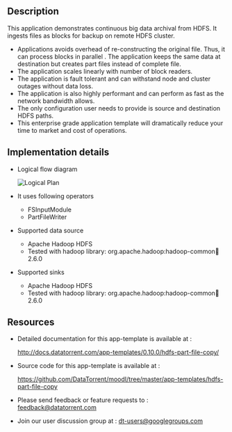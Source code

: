 ## Description

This application demonstrates continuous big data archival from HDFS.
It ingests files as blocks for backup on remote HDFS cluster.

- Applications avoids overhead of re-constructing the original file. Thus, it can process blocks in parallel .
The application keeps the same data at destination but creates part files instead of complete file.
- The application scales linearly with number of block readers.
- The application is fault tolerant and can withstand node and cluster outages without data loss.
- The application is also highly performant and can perform as fast as the network bandwidth allows.
- The only configuration user needs to provide is source and destination HDFS paths.
- This enterprise grade application template will dramatically reduce your time to market and cost of operations.

## Implementation details

- Logical flow diagram

   ![Logical Plan](https://www.datatorrent.com/wp-content/uploads/2017/06/HDFS_Part_File_Copy_DAG.png)
- It uses following operators
  - FSInputModule
  - PartFileWriter
- Supported data source
  - Apache Hadoop HDFS
  - Tested with hadoop library: org.apache.hadoop:hadoop-common:jar:2.6.0
- Supported sinks
  - Apache Hadoop HDFS
  - Tested with hadoop library: org.apache.hadoop:hadoop-common:jar:2.6.0

## Resources

- Detailed documentation for this app-template is available at :

   <a
     href="http://docs.datatorrent.com/app-templates/0.10.0/hdfs-part-file-copy/"  class="docs" id="docs" ga-track="docs"
     target="_blank">http://docs.datatorrent.com/app-templates/0.10.0/hdfs-part-file-copy/</a>
- Source code for this app-template is available at :

    <a
     href="https://github.com/DataTorrent/moodI/tree/master/app-templates/hdfs-part-file-copy"  class="github" id="github" ga-track="github" target="_blank">https://github.com/DataTorrent/moodI/tree/master/app-templates/hdfs-part-file-copy</a>

- Please send feedback or feature requests to :
    <a href="mailto:feedback@datatorrent.com"  class="feedback" id="feedback" ga-track="feedback">feedback@datatorrent.com</a>

- Join our user discussion group at :
    <a href="mailto:dt-users@googlegroups.com"  class="maillist" id="maillist" ga-track="maillist">dt-users@googlegroups.com</a>

